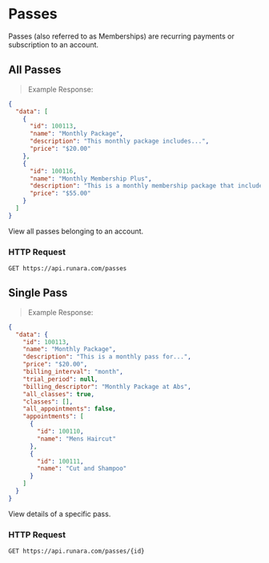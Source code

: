 # Passes

Passes (also referred to as Memberships) are recurring payments or subscription to an account.

## All Passes

> Example Response:

```json
{
  "data": [
    {
      "id": 100113,
      "name": "Monthly Package",
      "description": "This monthly package includes...",
      "price": "$20.00"
    },
    {
      "id": 100116,
      "name": "Monthly Membership Plus",
      "description": "This is a monthly membership package that includes...",
      "price": "$55.00"
    }
  ]
}
```

View all passes belonging to an account.

### HTTP Request

`GET https://api.runara.com/passes`

## Single Pass

> Example Response:

```json
{
  "data": {
    "id": 100113,
    "name": "Monthly Package",
    "description": "This is a monthly pass for...",
    "price": "$20.00",
    "billing_interval": "month",
    "trial_period": null,
    "billing_descriptor": "Monthly Package at Abs",
    "all_classes": true,
    "classes": [],
    "all_appointments": false,
    "appointments": [
      {
        "id": 100110,
        "name": "Mens Haircut"
      },
      {
        "id": 100111,
        "name": "Cut and Shampoo"
      }
    ]
  }
}
```

View details of a specific pass.

### HTTP Request

`GET https://api.runara.com/passes/{id}`
